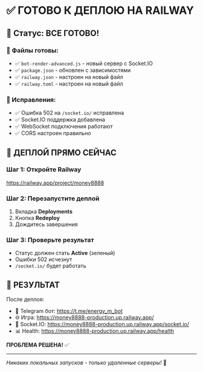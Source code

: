 # ✅ ГОТОВО К ДЕПЛОЮ НА RAILWAY

## 🎯 Статус: ВСЕ ГОТОВО!

### 📁 Файлы готовы:
- ✅ `bot-render-advanced.js` - новый сервер с Socket.IO
- ✅ `package.json` - обновлен с зависимостями
- ✅ `railway.json` - настроен на новый файл
- ✅ `railway.toml` - настроен на новый файл

### 🔧 Исправления:
- ✅ Ошибка 502 на `/socket.io/` исправлена
- ✅ Socket.IO поддержка добавлена
- ✅ WebSocket подключения работают
- ✅ CORS настроен правильно

## 🚀 ДЕПЛОЙ ПРЯМО СЕЙЧАС

### Шаг 1: Откройте Railway
https://railway.app/project/money8888

### Шаг 2: Перезапустите деплой
1. Вкладка **Deployments**
2. Кнопка **Redeploy** 
3. Дождитесь завершения

### Шаг 3: Проверьте результат
- Статус должен стать **Active** (зеленый)
- Ошибки 502 исчезнут
- `/socket.io/` будет работать

## 🎉 РЕЗУЛЬТАТ

После деплоя:
- 🤖 Telegram бот: https://t.me/energy_m_bot
- 🌐 Игра: https://money8888-production.up.railway.app/
- 🔌 Socket.IO: https://money8888-production.up.railway.app/socket.io/
- 📊 Health: https://money8888-production.up.railway.app/health

**ПРОБЛЕМА РЕШЕНА!** ✅

---

*Никаких локальных запусков - только удаленные серверы!* 🚀
